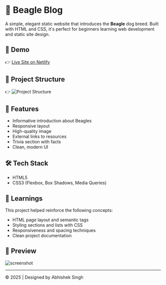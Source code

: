 # 🐶 Beagle Blog

A simple, elegant static website that introduces the **Beagle** dog breed. Built with HTML and CSS, it's perfect for beginners learning web development and static site design.

## 🚀 Demo

👉 [Live Site on Netlify](https://spectacular-cendol-9a56fc.netlify.app/)

## 📂 Project Structure

👉 ![Project Structure](https://ibb.co/YBsnWhXd)

## 📸 Features

- Informative introduction about Beagles
- Responsive layout
- High-quality image
- External links to resources
- Trivia section with facts
- Clean, modern UI

## 🛠️ Tech Stack

- HTML5
- CSS3 (Flexbox, Box Shadows, Media Queries)

## 🧠 Learnings

This project helped reinforce the following concepts:

- HTML page layout and semantic tags
- Styling sections and lists with CSS
- Responsiveness and spacing techniques
- Clean project documentation

## 📸 Preview

![screenshot](https://cdn.mos.cms.futurecdn.net/v2/t:0,l:240,cw:1440,ch:1080,q:80,w:1440/ASHH5bDmsp6wnK6mEfZdcU.jpg)

---

© 2025 | Designed by Abhishek Singh
